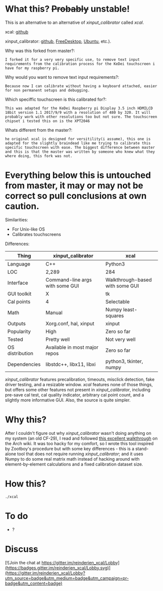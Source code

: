 What this? ~~Probably~~ unstable!
=================================

This is an alternative to an alternative of _xinput_calibrator_ called _xcal_.

xcal:
[github](https://github.com/reinderien/xcal)

xinput_calibrator:
[github](https://github.com/tias/xinput_calibrator),
[FreeDesktop](https://www.freedesktop.org/wiki/Software/xinput_calibrator/),
[Ubuntu](https://packages.ubuntu.com/zesty/xinput-calibrator), etc.).

Why was this forked from master?:

    I forked it for a very very specific use, to remove text input requirements from the calibration process for the KeDei touchscreen i have for my raspberry pi.


Why would you want to remove text input requirements?:

    Because now I can calibrate without having a keyboard attached, easier for non permanent setups and debugging.


Which speciffic touchscreen is this calibrated for?:

    This was adapted for the KeDei Raspberry pi Display 3.5 inch HDMILCD 18bit version 1.1 2017/9/9 with a resolution of 480 by 320. It will probably work with other resolutions too but not sure. The touchscreen chipset i tested this on is the XPT2046


Whats different from the master?:

    he original xcal is designed for versitility(i assume), this one is adapted for the slightly braindead like me trying to calibrate this specific touchscreen with ease. The biggest difference between master and this is that the master was written by someone who knew what they where doing, this fork was not.


Everything below this is untouched from master, it may or may not be correct so pull conclusions at own caution.
================================================================================================================


Similarities:
- For Unix-like OS
- Calibrates touchscreens

Differences:

|Thing           |xinput_calibrator                |xcal                           |
|----------------|---------------------------------|-------------------------------|
| Language       |C++                              |Python3                        |
| LOC            |2,289                            |284                            |
| Interface      |Command-line args with some GUI  |Walkthrough-based with some GUI|
| GUI toolkit    |X                                |tk                             |
| Cal points     |4                                |Selectable                     |
| Math           |Manual                           |Numpy least-squares            |
| Outputs        |Xorg.conf, hal, xinput           |xinput                         |
| Popularity     |High                             |Zero so far                    |
| Tested         |Pretty well                      |Not very well                  |
| OS distribution|Available in most major repos    |Zero so far                    |
| Dependencies   |libstdc++, libx11, libxi         |python3, tkinter, numpy        |

_xinput_calibrator_ features precalibration, timeouts, misclick detection, fake driver testing, and
a resizable window.
_xcal_ features none of those things, but offers some other features not present in
_xinput_calibrator_, including pre-save cal test, cal quality indicator, arbitrary cal point count,
and a slightly more informative GUI. Also, the source is quite simpler.

Why this?
=========

After I couldn't figure out why _xinput_calibrator_ wasn't doing anything on my system (an old CF-29),
I read and followed
[this excellent walkthrough](https://wiki.archlinux.org/index.php/Talk:Calibrating_Touchscreen#Libinput_breaks_xinput_calibrator)
on the Arch wiki. It was too hacky for my comfort, so I wrote this tool inspired by Zootboy's
procedure but with some key differences - this is a stand-alone tool that does not require running
_xinput_calibrator_; and it uses Numpy to do some real matrix math instead of hacking around with
element-by-element calculations and a fixed calibration dataset size.

How this?
=========

    ./xcal

To do
=====

- ?

Discuss
=======

[![Join the chat at https://gitter.im/reinderien_xcal/Lobby](https://badges.gitter.im/reinderien_xcal/Lobby.svg)](https://gitter.im/reinderien_xcal/Lobby?utm_source=badge&utm_medium=badge&utm_campaign=pr-badge&utm_content=badge)
